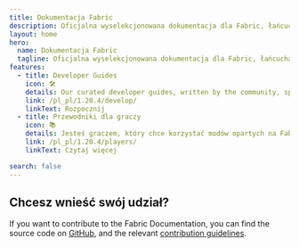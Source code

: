 ```yaml
---
title: Dokumentacja Fabric
description: Oficjalna wyselekcjonowana dokumentacja dla Fabric, łańcucha narzędzi do modowania dla Minecraft.
layout: home
hero:
  name: Dokumentacja Fabric
  tagline: Oficjalna wyselekcjonowana dokumentacja dla Fabric, łańcucha narzędzi do modowania dla Minecraft.
features:
  - title: Developer Guides
    icon: 🛠️
    details: Our curated developer guides, written by the community, span a wide range of topics from setting up a development environment to more advanced topics, such as rendering and networking.
    link: /pl_pl/1.20.4/develop/
    linkText: Rozpocznij
  - title: Przewodniki dla graczy
    icon: 📚
    details: Jesteś graczem, który chce korzystać modów opartych na Fabric? Nasze przewodniki dla graczy mają wszystko, czego potrzebujesz. Te przewodniki pomogą ci w pobieraniu, instalowaniu i rozwiązywaniu problemów z modami Fabric.
    link: /pl_pl/1.20.4/players/
    linkText: Czytaj więcej

search: false
---
```


<div class="vp-doc homepage-container">

## Chcesz wnieść swój udział?

If you want to contribute to the Fabric Documentation, you can find the source code on [GitHub](https://github.com/FabricMC/fabric-docs), and the relevant [contribution guidelines](./contributing).

</div>
